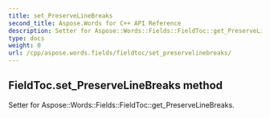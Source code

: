 ```yaml
---
title: set_PreserveLineBreaks
second_title: Aspose.Words for C++ API Reference
description: Setter for Aspose::Words::Fields::FieldToc::get_PreserveLineBreaks. 
type: docs
weight: 0
url: /cpp/aspose.words.fields/fieldtoc/set_preservelinebreaks/
---
```

## FieldToc.set_PreserveLineBreaks method


Setter for Aspose::Words::Fields::FieldToc::get_PreserveLineBreaks. 

